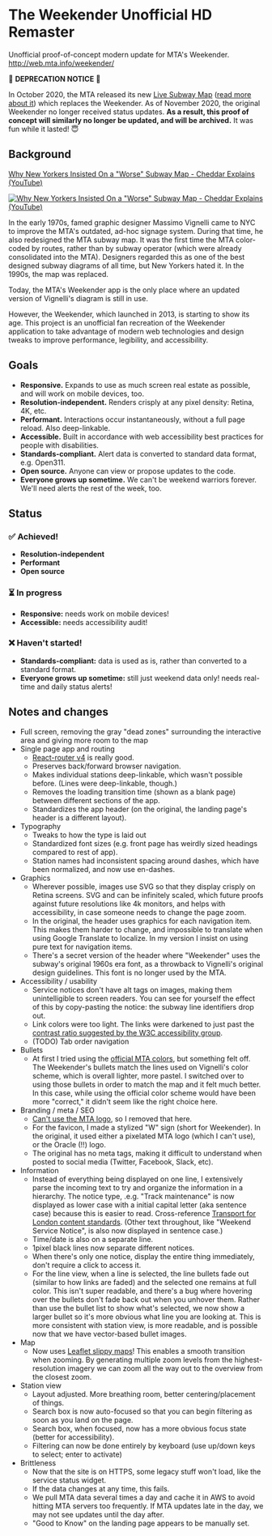 # The Weekender Unofficial HD Remaster

Unofficial proof-of-concept modern update for MTA's Weekender. http://web.mta.info/weekender/

🚨 **DEPRECATION NOTICE** 🚨

In October 2020, the MTA released its new [Live Subway Map](https://map.mta.info/) ([read more about it](https://www.curbed.com/2020/10/first-look-new-yorks-digital-subway-map-comes-alive-today.html)) which replaces the Weekender. As of November 2020, the original Weekender no longer received status updates. **As a result, this proof of concept will similarly no longer be updated, and will be archived.** It was fun while it lasted! 😇

## Background

[Why New Yorkers Insisted On a "Worse" Subway Map - Cheddar Explains (YouTube)](https://www.youtube.com/watch?v=OdDsV19DBCU)

[![Why New Yorkers Insisted On a "Worse" Subway Map - Cheddar Explains (YouTube)](https://img.youtube.com/vi/OdDsV19DBCU/0.jpg)](https://www.youtube.com/watch?v=OdDsV19DBCU)

In the early 1970s, famed graphic designer Massimo Vignelli came to NYC to improve the MTA's outdated, ad-hoc signage system. During that time, he also redesigned the MTA subway map. It was the first time the MTA color-coded by routes, rather than by subway operator (which were already consolidated into the MTA). Designers regarded this as one of the best designed subway diagrams of all time, but New Yorkers hated it. In the 1990s, the map was replaced.

Today, the MTA's Weekender app is the only place where an updated version of Vignelli's diagram is still in use.

However, the Weekender, which launched in 2013, is starting to show its age. This project is an unofficial fan recreation of the Weekender application to take advantage of modern web technologies and design tweaks to improve performance, legibility, and accessibility.

## Goals

- **Responsive.** Expands to use as much screen real estate as possible, and will work on mobile devices, too.
- **Resolution-independent.** Renders crisply at any pixel density: Retina, 4K, etc.
- **Performant.** Interactions occur instantaneously, without a full page reload. Also deep-linkable.
- **Accessible.** Built in accordance with web accessibility best practices for people with disabilities.
- **Standards-compliant.** Alert data is converted to standard data format, e.g. Open311.
- **Open source.** Anyone can view or propose updates to the code.
- **Everyone grows up sometime.** We can't be weekend warriors forever. We'll need alerts the rest of the week, too.

## Status

### ✅ Achieved!
- **Resolution-independent**
- **Performant**
- **Open source**

### ⏳ In progress
- **Responsive:** needs work on mobile devices!
- **Accessible:** needs accessibility audit!

### ❌ Haven't started!

- **Standards-compliant:** data is used as is, rather than converted to a standard format.
- **Everyone grows up sometime:** still just weekend data only! needs real-time and daily status alerts!

## Notes and changes

- Full screen, removing the gray "dead zones" surrounding the interactive area and giving more room to the map
- Single page app and routing
  - [React-router v4](https://reacttraining.com/react-router/) is really good.
  - Preserves back/forward browser navigation.
  - Makes individual stations deep-linkable, which wasn't possible before. (Lines were deep-linkable, though.)
  - Removes the loading transition time (shown as a blank page) between different sections of the app.
  - Standardizes the app header (on the original, the landing page's header is a different layout).
- Typography
   - Tweaks to how the type is laid out
   - Standardized font sizes (e.g. front page has weirdly sized headings compared to rest of app).
   - Station names had inconsistent spacing around dashes, which have been normalized, and now use en-dashes.
- Graphics
   - Wherever possible, images use SVG so that they display crisply on Retina screens. SVG and can be infinitely scaled, which future proofs against future resolutions like 4k monitors, and helps with accessibility, in case someone needs to change the page zoom.
   - In the original, the header uses graphics for each navigation item. This makes them harder to change, and impossible to translate when using Google Translate to localize. In my version I insist on using pure text for navigation items.
   - There's a secret version of the header where "Weekender" uses the subway's original 1960s era font, as a throwback to Vignelli's original design guidelines. This font is no longer used by the MTA.
- Accessibility / usability
  - Service notices don't have alt tags on images, making them unintelligible to screen readers. You can see for yourself the effect of this by copy-pasting the notice: the subway line identifiers drop out.
  - Link colors were too light. The links were darkened to just past the [contrast ratio suggested by the W3C accessibility group](https://contrast-ratio.com/).
  - (TODO) Tab order navigation
- Bullets
  - At first I tried using the [official MTA colors](http://web.mta.info/developers/resources/line_colors.htm), but something felt off. The Weekender's bullets match the lines used on Vignelli's color scheme, which is overall lighter, more pastel. I switched over to using those bullets in order to match the map and it felt much better. In this case, while using the official color scheme would have been more "correct," it didn't seem like the right choice here.
- Branding / meta / SEO
  - [Can't use the MTA logo](http://web.mta.info/developers/), so I removed that here.
  - For the favicon, I made a stylized "W" sign (short for Weekender). In the original, it used either a pixelated MTA logo (which I can't use), or the Oracle (!!) logo.
  - The original has no meta tags, making it difficult to understand when posted to social media (Twitter, Facebook, Slack, etc). 
- Information
  - Instead of everything being displayed on one line, I extensively parse the incoming text to try and organize the information in a hierarchy. The notice type, .e.g. "Track maintenance" is now displayed as lower case with a initial capital letter (aka sentence case) because this is easier to read. Cross-reference [Transport for London content standards](http://content.tfl.gov.uk/onl-std-014-digital-content-standard.pdf). (Other text throughout, like "Weekend Service Notice", is also now displayed in sentence case.)
   - Time/date is also on a separate line.
   - 1pixel black lines now separate different notices.
   - When there's only one notice, display the entire thing immediately, don't require a click to access it.
   - For the line view, when a line is selected, the line bullets fade out (similar to how links are faded) and the selected one remains at full color. This isn't super readable, and there's a bug where hovering over the bullets don't fade back out when you unhover them. Rather than use the bullet list to show what's selected, we now show a larger bullet so it's more obvious what line you are looking at. This is more consistent with station view, is more readable, and is possible now that we have vector-based bullet images.
- Map
  - Now uses [Leaflet slippy maps](https://leafletjs.com/)! This enables a smooth transition when zooming. By generating multiple zoom levels from the highest-resolution imagery we can zoom all the way out to the overview from the closest zoom.
- Station view
  - Layout adjusted. More breathing room, better centering/placement of things.
  - Search box is now auto-focused so that you can begin filtering as soon as you land on the page.
  - Search box, when focused, now has a more obvious focus state (better for accessibility).
  - Filtering can now be done entirely by keyboard (use up/down keys to select; enter to activate)
- Brittleness
  - Now that the site is on HTTPS, some legacy stuff won't load, like the service status widget.
  - If the data changes at any time, this fails.
  - We pull MTA data several times a day and cache it in AWS to avoid hitting MTA servers too frequently. If MTA updates late in the day, we may not see updates until the day after.
  - "Good to Know" on the landing page appears to be manually set.
         
